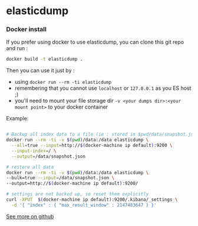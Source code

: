 elasticdump
==================



### Docker install
If you prefer using docker to use elasticdump, you can clone this git repo and run :

```bash
docker build -t elasticdump .
```
Then you can use it just by :
- using `docker run --rm -ti elasticdump`
- remembering that you cannot use `localhost` or `127.0.0.1` as you ES host ;)
- you'll need to mount your file storage dir `-v <your dumps dir>:<your mount point>` to your docker container

Example:

```bash

# Backup all index data to a file (ie : stored in $pwd/data/snapshot.json) :
docker run --rm -ti -v $(pwd)/data:/data elasticdump \
  --all=true --input=http://$(docker-machine ip default):9200 \
  --input-index=/ \
  --output=/data/snapshot.json

# restore all data
docker run --rm -ti -v $(pwd)/data:/data elasticdump \
--bulk=true --input=/data/snapshot.json \
--output=http://$(docker-machine ip default):9200/

# settings are not backed up, so reset them explicitly
curl -XPUT  $(docker-machine ip default):9200/.kibana/_settings \
  -d '{ "index" : { "max_result_window" : 2147483647 } }'

```




 [See more on github](https://github.com/taskrabbit/elasticsearch-dump)

